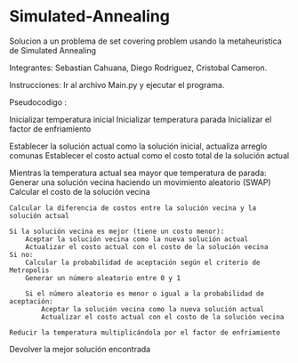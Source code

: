 # Simulated-Annealing
Solucion a un problema de set covering problem usando la metaheuristica de Simulated Annealing

Integrantes: Sebastian Cahuana, Diego Rodriguez, Cristobal Cameron.

Instrucciones:
Ir al archivo Main.py y ejecutar el programa.

Pseudocodigo : 

Inicializar temperatura inicial
Inicializar temperatura parada
Inicializar el factor de enfriamiento

Establecer la solución actual como la solución inicial, actualiza arreglo comunas
Establecer el costo actual como el costo total de la solución actual

Mientras la temperatura actual sea mayor que temperatura de parada:
    Generar una solución vecina haciendo un movimiento aleatorio (SWAP)
    Calcular el costo de la solución vecina
    
    Calcular la diferencia de costos entre la solución vecina y la solución actual
    
    Si la solución vecina es mejor (tiene un costo menor):
        Aceptar la solución vecina como la nueva solución actual
        Actualizar el costo actual con el costo de la solución vecina
    Si no:
        Calcular la probabilidad de aceptación según el criterio de Metropolis
        Generar un número aleatorio entre 0 y 1
        
        Si el número aleatorio es menor o igual a la probabilidad de aceptación:
            Aceptar la solución vecina como la nueva solución actual
            Actualizar el costo actual con el costo de la solución vecina
    
    Reducir la temperatura multiplicándola por el factor de enfriamiento

Devolver la mejor solución encontrada


